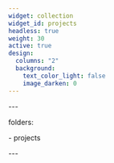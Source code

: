 ```yaml
---
widget: collection
widget_id: projects
headless: true
weight: 30
active: true
design:
  columns: "2"
  background:
    text_color_light: false
    image_darken: 0
---
```

\-﻿--

f﻿olders:

\-﻿ projects

\-﻿--